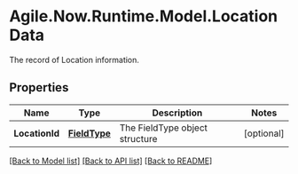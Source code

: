 # Agile.Now.Runtime.Model.LocationData
The record of Location information.

## Properties

Name | Type | Description | Notes
------------ | ------------- | ------------- | -------------
**LocationId** | [**FieldType**](FieldType.md) | The FieldType object structure | [optional] 

[[Back to Model list]](../../README.md#documentation-for-models) [[Back to API list]](../../README.md#documentation-for-api-endpoints) [[Back to README]](../../README.md)

